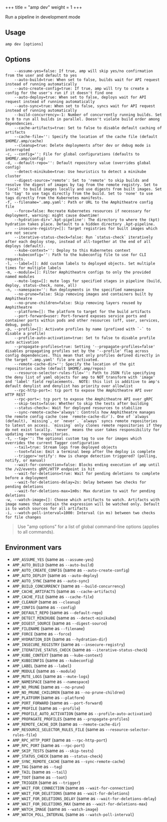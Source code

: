 +++
title = "amp dev"
weight = 1
+++

Run a pipeline in development mode

## Usage
```
amp dev [options]
```

## Options

```
    --assume-yes=false: If true, amp will skip yes/no confirmation from the user and default to yes
    --auto-build=true: When set to false, builds wait for API request instead of running automatically
    --auto-create-config=true: If true, amp will try to create a config for the user's run if it doesn't find one
    --auto-deploy=true: When set to false, deploys wait for API request instead of running automatically
    --auto-sync=true: When set to false, syncs wait for API request instead of running automatically
    --build-concurrency=-1: Number of concurrently running builds. Set to 0 to run all builds in parallel. Doesn't violate build order among dependencies.
    --cache-artifacts=true: Set to false to disable default caching of artifacts
    --cache-file='': Specify the location of the cache file (default $HOME/.amp/cache)
    --cleanup=true: Delete deployments after dev or debug mode is interrupted
-c, --config='': File for global configurations (defaults to $HOME/.amp/config)
-d, --default-repo='': Default repository value (overrides global config)
    --detect-minikube=true: Use heuristics to detect a minikube cluster
    --digest-source='remote': Set to 'remote' to skip builds and resolve the digest of images by tag from the remote registry. Set to 'local' to build images locally and use digests from built images. Set to 'tag' to use tags directly from the build. Set to 'none' to use tags directly from the Kubernetes manifests.
-f, --filename='.amp.yaml': Path or URL to the Amphitheatre config file
    --force=false: Recreate Kubernetes resources if necessary for deployment, warning: might cause downtime!
    --hydration-dir='.kpt-pipeline': The directory to where the (kpt) hydration takes place. Default to a hidden directory .kpt-pipeline.
    --insecure-registry=[]: Target registries for built images which are not secure
    --iterative-status-check=false: Run `status-check` iteratively after each deploy step, instead of all-together at the end of all deploys (default).
    --kube-context='': Deploy to this Kubernetes context
    --kubeconfig='': Path to the kubeconfig file to use for CLI requests.
-l, --label=[]: Add custom labels to deployed objects. Set multiple times for multiple labels
-m, --module=[]: Filter Amphitheatre configs to only the provided named modules
    --mute-logs=[]: mute logs for specified stages in pipeline (build, deploy, status-check, none, all)
-n, --namespace='': Run deployments in the specified namespace
    --no-prune=false: Skip removing images and containers built by Amphitheatre
    --no-prune-children=false: Skip removing layers reused by Amphitheatre
    --platform=[]: The platform to target for the build artifacts
    --port-forward=user: Port-forward exposes service ports and container ports within pods and other resources (off, user, services, debug, pods)
-p, --profile=[]: Activate profiles by name (prefixed with `-` to disable a profile)
    --profile-auto-activation=true: Set to false to disable profile auto activation
    --propagate-profiles=true: Setting '--propagate-profiles=false' disables propagating profiles set by the '--profile' flag across config dependencies. This mean that only profiles defined directly in the target '.amp.yaml' file are activated.
    --remote-cache-dir='': Specify the location of the git repositories cache (default $HOME/.amp/repos)
    --resource-selector-rules-file='': Path to JSON file specifying the deny list of yaml objects for amp to NOT transform with 'image' and 'label' field replacements.  NOTE: this list is additive to amp's default denylist and denylist has priority over allowlist
    --rpc-http-port=: tcp port to expose the Amphitheatre API over HTTP REST
    --rpc-port=: tcp port to expose the Amphitheatre API over gRPC
    --skip-tests=false: Whether to skip the tests after building
    --status-check=: Wait for deployed resources to stabilize
    --sync-remote-cache='always': Controls how Amphitheatre manages the remote config cache (see `remote-cache-dir`). One of `always` (default), `missing`, or `never`. `always` syncs remote repositories to latest on access. `missing` only clones remote repositories if they do not exist locally. `never` means the user takes responsibility for updating remote repositories.
-t, --tag='': The optional custom tag to use for images which overrides the current Tagger configuration
    --tail=true: Stream logs from deployed objects
    --toot=false: Emit a terminal beep after the deploy is complete
    --trigger='notify': How is change detection triggered? (polling, notify, or manual)
    --wait-for-connection=false: Blocks ending execution of amp until the /v2/events gRPC/HTTP endpoint is hit
    --wait-for-deletions=true: Wait for pending deletions to complete before a deployment
    --wait-for-deletions-delay=2s: Delay between two checks for pending deletions
    --wait-for-deletions-max=1m0s: Max duration to wait for pending deletions
-w, --watch-image=[]: Choose which artifacts to watch. Artifacts with image names that contain the expression will be watched only. Default is to watch sources for all artifacts
-i, --watch-poll-interval=1000: Interval (in ms) between two checks for file changes
```

> Use "amp options" for a list of global command-line options (applies to all commands).

## Environment vars

* `AMP_ASSUME_YES` (same as `--assume-yes`)
* `AMP_AUTO_BUILD` (same as `--auto-build`)
* `AMP_AUTO_CREATE_CONFIG` (same as `--auto-create-config`)
* `AMP_AUTO_DEPLOY` (same as `--auto-deploy`)
* `AMP_AUTO_SYNC` (same as `--auto-sync`)
* `AMP_BUILD_CONCURRENCY` (same as `--build-concurrency`)
* `AMP_CACHE_ARTIFACTS` (same as `--cache-artifacts`)
* `AMP_CACHE_FILE` (same as `--cache-file`)
* `AMP_CLEANUP` (same as `--cleanup`)
* `AMP_CONFIG` (same as `--config`)
* `AMP_DEFAULT_REPO` (same as `--default-repo`)
* `AMP_DETECT_MINIKUBE` (same as `--detect-minikube`)
* `AMP_DIGEST_SOURCE` (same as `--digest-source`)
* `AMP_FILENAME` (same as `--filename`)
* `AMP_FORCE` (same as `--force`)
* `AMP_HYDRATION_DIR` (same as `--hydration-dir`)
* `AMP_INSECURE_REGISTRY` (same as `--insecure-registry`)
* `AMP_ITERATIVE_STATUS_CHECK` (same as `--iterative-status-check`)
* `AMP_KUBE_CONTEXT` (same as `--kube-context`)
* `AMP_KUBECONFIG` (same as `--kubeconfig`)
* `AMP_LABEL` (same as `--label`)
* `AMP_MODULE` (same as `--module`)
* `AMP_MUTE_LOGS` (same as `--mute-logs`)
* `AMP_NAMESPACE` (same as `--namespace`)
* `AMP_NO_PRUNE` (same as `--no-prune`)
* `AMP_NO_PRUNE_CHILDREN` (same as `--no-prune-children`)
* `AMP_PLATFORM` (same as `--platform`)
* `AMP_PORT_FORWARD` (same as `--port-forward`)
* `AMP_PROFILE` (same as `--profile`)
* `AMP_PROFILE_AUTO_ACTIVATION` (same as `--profile-auto-activation`)
* `AMP_PROPAGATE_PROFILES` (same as `--propagate-profiles`)
* `AMP_REMOTE_CACHE_DIR` (same as `--remote-cache-dir`)
* `AMP_RESOURCE_SELECTOR_RULES_FILE` (same as
  `--resource-selector-rules-file`)
* `AMP_RPC_HTTP_PORT` (same as `--rpc-http-port`)
* `AMP_RPC_PORT` (same as `--rpc-port`)
* `AMP_SKIP_TESTS` (same as `--skip-tests`)
* `AMP_STATUS_CHECK` (same as `--status-check`)
* `AMP_SYNC_REMOTE_CACHE` (same as `--sync-remote-cache`)
* `AMP_TAG` (same as `--tag`)
* `AMP_TAIL` (same as `--tail`)
* `AMP_TOOT` (same as `--toot`)
* `AMP_TRIGGER` (same as `--trigger`)
* `AMP_WAIT_FOR_CONNECTION` (same as `--wait-for-connection`)
* `AMP_WAIT_FOR_DELETIONS` (same as `--wait-for-deletions`)
* `AMP_WAIT_FOR_DELETIONS_DELAY` (same as `--wait-for-deletions-delay`)
* `AMP_WAIT_FOR_DELETIONS_MAX` (same as `--wait-for-deletions-max`)
* `AMP_WATCH_IMAGE` (same as `--watch-image`)
* `AMP_WATCH_POLL_INTERVAL` (same as `--watch-poll-interval`)